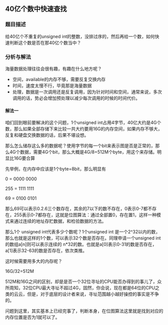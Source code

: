 ## 40亿个数中快速查找

### 题目描述

给40亿个不重复的unsigned int的整数，没排过序的，然后再给一个数，如何快速判断这个数是否在那40亿个数当中？

### 分析与解法

海量数据处理往往会很有趣，有趣在什么地方呢？

- 空间，available的内存不够，需要反复交换内存
- 时间，速度太慢不行，毕竟那是海量数据
- 处理，数据是一次调用还是反复调用，因为针对时间和空间，通常来说，多次调用的话，势必会增加预处理以减少每次调用的时候的时间代价。

#### 解法一

咱们回到眼前要解决的这个问题，1个unsigned int占用4字节，40亿大约是4G个数，那么如果全部存储下来比较一共大约要用16G的内存空间，如果内存不够大，反复和硬盘交换数据的话，后果不堪设想。

那么怎么储存这么多的数据呢？使用字节的每一个bit来表示图是否是正常的，那么4G个数据，需要4G个bit，那么大概是4G/8=512M个byte，用这个来存储。明显比16G要合算

先举例，在内存中应该是1个byte=8bit，那么明显有

0 = 0000 0000

255 = 1111 1111

69 = 0100 0101

那么69可以表示0.2.6三个数存在，其余的7以下的数不存在，0表示0-7都不存在，255表示0-7都存在，这就是位图算法：通过全部置0，存在置1，这样一种模式来通过连续的地址存贮数据，和检验数据的方法。

那么1个 unsigned int代表多少个数呢？1个unsigned int 是一个2^32以内的数，那么也就是这样的1个数，可以表示32个数是否存在。同理申请一个unsigned int的数组a[n]则可以表示连续的 n*32的数。也就是a[0]表示0-31的数是否存在，a[1]表示32-63的数是否存在，依次类推。

这时候需要用多大的内存呢？

16G/32=512M

512M和16G之间的区别，却是是否一个32位寻址的CPU能否办得到的事儿了，众所周知，32位CPU最大寻址不超过4G，固然，你会说，现在都是64位的CPU之类的云云，但是，对于底层的设计者来说，寻址范围越小越好操控的事实是不争的。

问题到这里，其实基本上已经完事了，判断本身，在位图算法这里就是找到对应的内存位置是否为1就可以了。